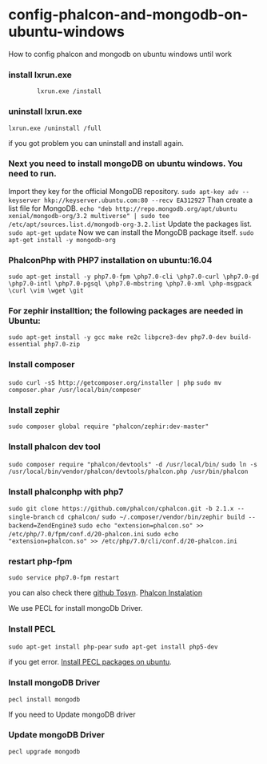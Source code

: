# config-phalcon-and-mongodb-on-ubuntu-windows
How to config phalcon and mongodb on ubuntu windows until work

### install lxrun.exe
            lxrun.exe /install

### uninstall lxrun.exe
```lxrun.exe /uninstall /full```

if you got problem you can uninstall and install again.

### Next you need to install mongoDB on ubuntu windows. You need to run.

Import they key for the official MongoDB repository.
```sudo apt-key adv --keyserver hkp://keyserver.ubuntu.com:80 --recv EA312927```
Than create a list file for MongoDB.
```echo "deb http://repo.mongodb.org/apt/ubuntu xenial/mongodb-org/3.2 multiverse" | sudo tee /etc/apt/sources.list.d/mongodb-org-3.2.list```
Update the packages list.
```sudo apt-get update```
Now we can install the MongoDB package itself.
```sudo apt-get install -y mongodb-org```

### PhalconPhp with PHP7 installation on ubuntu:16.04

```sudo apt-get install -y php7.0-fpm \php7.0-cli \php7.0-curl \php7.0-gd \php7.0-intl \php7.0-pgsql \php7.0-mbstring \php7.0-xml \php-msgpack \curl \vim \wget \git```

### For zephir installtion; the following packages are needed in Ubuntu:
```sudo apt-get install -y gcc make re2c libpcre3-dev php7.0-dev build-essential php7.0-zip```

### Install composer
```sudo curl -sS http://getcomposer.org/installer | php```
```sudo mv composer.phar /usr/local/bin/composer```

### Install zephir
```sudo composer global require "phalcon/zephir:dev-master"```

### Install phalcon dev tool
```sudo composer require "phalcon/devtools" -d /usr/local/bin/```
```sudo ln -s /usr/local/bin/vendor/phalcon/devtools/phalcon.php /usr/bin/phalcon```


### Install phalconphp with php7
```sudo git clone https://github.com/phalcon/cphalcon.git -b 2.1.x --single-branch```
```cd cphalcon/```
```sudo ~/.composer/vendor/bin/zephir build --backend=ZendEngine3```
```sudo echo "extension=phalcon.so" >> /etc/php/7.0/fpm/conf.d/20-phalcon.ini```
```sudo echo "extension=phalcon.so" >> /etc/php/7.0/cli/conf.d/20-phalcon.ini```

### restart php-fpm
```sudo service php7.0-fpm restart```

you can also check there
[github Tosyn](https://gist.github.com/Tosyn/fef6437dd3906ff200e471e478eaae95).
[Phalcon Instalation](https://docs.phalconphp.com/en/3.3/installation)


We use PECL for install mongoDb Driver.
### Install PECL
```sudo apt-get install php-pear```
```sudo apt-get install php5-dev```

if you get error.
[Install PECL packages on ubuntu](https://askubuntu.com/questions/403327/install-pecl-packages-on-ubuntu).

### Install mongoDB Driver
```pecl install mongodb```

If you need to Update mongoDB driver
### Update mongoDB Driver
```pecl upgrade mongodb```





